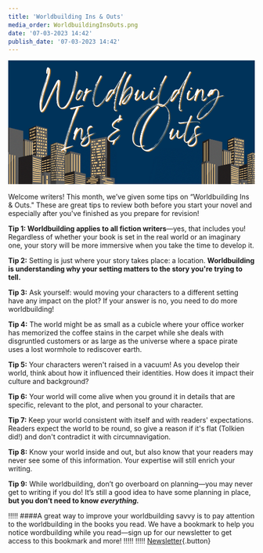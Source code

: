 ```yaml
---
title: 'Worldbuilding Ins & Outs'
media_order: WorldbuildingInsOuts.png
date: '07-03-2023 14:42'
publish_date: '07-03-2023 14:42'
---
```


![Worldbuilding Ins & Outs](WorldbuildingInsOuts.png "Worldbuilding Ins & Outs")

Welcome writers! This month, we’ve given some tips on “Worldbuilding Ins & Outs." These are great tips to review both before you start your novel and especially after you've finished as you prepare for revision!

**Tip 1: Worldbuilding applies to all fiction writers**—yes, that includes you! Regardless of whether your book is set in the real world or an imaginary one, your story will be more immersive when you take the time to develop it. 

**Tip 2:** Setting is just where your story takes place: a location. **Worldbuilding is understanding why your setting matters to the story you're trying to tell.** 

**Tip 3:** Ask yourself: would moving your characters to a different setting have any impact on the plot? If your answer is no, you need to do more worldbuilding!

**Tip 4:** The world might be as small as a cubicle where your office worker has memorized the coffee stains in the carpet while she deals with disgruntled customers or as large as the universe where a space pirate uses a lost wormhole to rediscover earth. 

**Tip 5:** Your characters weren't raised in a vacuum! As you develop their world, think about how it influenced their identities. How does it impact their culture and background?

**Tip 6:** Your world will come alive when you ground it in details that are specific, relevant to the plot, and personal to your character.  

**Tip 7:** Keep your world consistent with itself and with readers' expectations. Readers expect the world to be round, so give a reason if it's flat (Tolkien did!) and don't contradict it with circumnavigation. 

**Tip 8:** Know your world inside and out, but also know that your readers may never see some of this information. Your expertise will still enrich your writing.

**Tip 9:** While worldbuilding, don’t go overboard on planning—you may never get to writing if you do! It’s still a good idea to have some planning in place, **but you don’t need to know *everything.***

!!!!! ####A great way to improve your worldbuilding savvy is to pay attention to the worldbuilding in the books you read. We have a bookmark to help you notice wordbuilding while you read—sign up for our newsletter to get access to this bookmark and more!
!!!!! 
!!!!! [Newsletter](http://eepurl.com/dk655n?target=_blank){.button}

